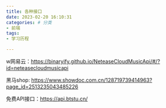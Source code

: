 ```yaml
---
title: 各种接口
date: 2023-02-20 16:10:31
categories: # 分类
- 前端
tags: 
- 学习历程

---
```


w网易云：https://binaryify.github.io/NeteaseCloudMusicApi/#/?id=neteasecloudmusicapi

黑马shop: https://www.showdoc.com.cn/128719739414963?page_id=2513235043485226

免费API接口：https://api.btstu.cn/